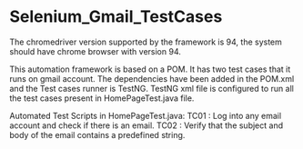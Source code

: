 # Selenium_Gmail_TestCases

The chromedriver version supported by the framework is 94, the system should have chrome browser with version 94.

This automation framework is based on a POM. 
It has two test cases that it runs on gmail account.
The dependencies have been added in the POM.xml and the Test cases runner is TestNG.
TestNG xml file is configured to run all the test cases present in HomePageTest.java file.

Automated Test Scripts in HomePageTest.java: 
TC01 : Log into any email account and check if there is an email.
TC02 : Verify that the subject and body of the email contains a predefined string.

